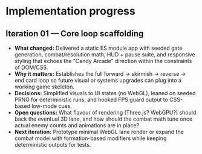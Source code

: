 # Implementation progress

## Iteration 01 — Core loop scaffolding

- **What changed:** Delivered a static ES module app with seeded gate generation,
  combat/resolution math, HUD + pause suite, and responsive styling that echoes
  the "Candy Arcade" direction within the constraints of DOM/CSS.
- **Why it matters:** Establishes the full forward → skirmish → reverse → end
  card loop so future visual or systems upgrades can plug into a working game
  skeleton.
- **Decisions:** Simplified visuals to UI states (no WebGL), leaned on seeded
  PRNG for deterministic runs, and hooked FPS guard output to CSS-based low-mode
  cues.
- **Open questions:** What flavour of rendering (Three.js? WebGPU?) should back
  the eventual 3D lane, and how should the combat math tune once actual enemy
  counts and animations are in place?
- **Next iteration:** Prototype minimal WebGL lane render or expand the combat
  model with formation-based modifiers while keeping deterministic outputs for
  tests.
